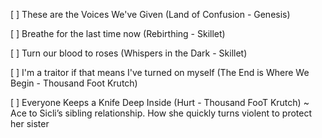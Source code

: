 [ ] These are the Voices We've Given (Land of Confusion - Genesis)

[ ] Breathe for the last time now (Rebirthing - Skillet)

[ ] Turn our blood to roses (Whispers in the Dark - Skillet)

[ ] I'm a traitor if that means I've turned on myself (The End is Where We Begin - Thousand Foot Krutch)

[ ] Everyone Keeps a Knife Deep Inside (Hurt - Thousand FooT Krutch) ~ Ace to Sicli’s sibling relationship. How she quickly turns violent to protect her sister
